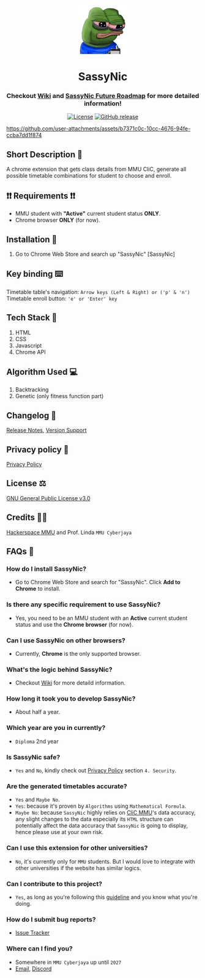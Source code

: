 <div align="center">
  <img src="./extension/images/icon/icon128.png" alt="SassyNic Logo"/>
  <h1>
    SassyNic
    <br>
  </h1>
  <h3>
    Checkout <a href="https://github.com/FramedStone/SassyNic/wiki">Wiki</a> and <a href="https://github.com/users/FramedStone/projects/2">SassyNic Future Roadmap</a> for more detailed information!
  </h3>

  [![License](https://img.shields.io/github/license/FramedStone/SassyNic)](https://github.com/FramedStone/SassyNic/blob/main/LICENSE)
  [![GitHub release](https://img.shields.io/github/v/release/FramedStone/SassyNic)](https://github.com/FramedStone/SassyNic/releases)
</div>

https://github.com/user-attachments/assets/b7371c0c-10cc-4676-94fe-ccba7dd1f874

## Short Description 🌌 
A chrome extension that gets class details from MMU CliC, generate all possible timetable combinations for student to choose and enroll.

## ❗❗ Requirements ❗❗
- MMU student with **"Active"** current student status **ONLY**.
- Chrome browser **ONLY** (for now).

## Installation 🔩
1. Go to Chrome Web Store and search up "SassyNic" [SassyNic]

## Key binding ⌨️
Timetable table's navigation: `Arrow keys (Left & Right) or ('p' & 'n')`
<br>
Timetable enroll button: `'e' or 'Enter' key`

## Tech Stack 🚀
1. HTML
2. CSS
3. Javascript
4. Chrome API

## Algorithm Used 💻
1. Backtracking
2. Genetic (only fitness function part)

## Changelog 📁
[Release Notes](https://github.com/FramedStone/SassyNic/releases), [Version Support](https://github.com/FramedStone/SassyNic/blob/main/SECURITY.md)

## Privacy policy 📜
[Privacy Policy](https://github.com/FramedStone/SassyNic/blob/main/PRIVACY_POLICY.md)

## License ⚖️
[GNU General Public License v3.0](https://github.com/FramedStone/SassyNic/blob/main/LICENSE)

## Credits 🤝🏻
[Hackerspace MMU](https://hackerspacemmu.rocks/) and Prof. Linda `MMU Cyberjaya`

## FAQs 🍩
### How do I install SassyNic?
- Go to Chrome Web Store and search for "SassyNic". Click **Add to Chrome** to install.

### Is there any specific requirement to use SassyNic?
- Yes, you need to be an MMU student with an **Active** current student status and use the **Chrome browser** (for now).

### Can I use SassyNic on other browsers?
- Currently, **Chrome** is the only supported browser.

### What's the logic behind SassyNic?
- Checkout [Wiki](https://github.com/FramedStone/SassyNic/wiki) for more detaild information.

### How long it took you to develop SassyNic?
- About half a year.

### Which year are you in currently?
- `Diploma` 2nd year

### Is SassyNic safe?
- `Yes` and `No`, kindly check out [Privacy Policy](https://github.com/FramedStone/SassyNic/blob/main/PRIVACY_POLICY.md) section `4. Security`.

### Are the generated timetables accurate?
- `Yes` and `Maybe No`.
- `Yes`: because it's proven by `Algorithms` using `Mathematical Formula`.
- `Maybe No`: because `SassyNic` highly relies on [CliC MMU](https://clic.mmu.edu.my/)'s data accuracy, any slight changes to the data especially its `HTML` structure can potentially affect the data accuracy that `SassyNic` is going to display, hence please use at your own risk.

### Can I use this extension for other universities?
- `No`, it's currently only for `MMU` students. But I would love to integrate with other universities if the website has similar logics.

### Can I contribute to this project?
- `Yes`, as long as you're following this [guideline](https://github.com/FramedStone/SassyNic/blob/main/.github/PULL_REQUEST_TEMPLATE.md) and you know what you're doing.

### How do I submit bug reports?
- [Issue Tracker](https://github.com/FramedStone/SassyNic/issues)

### Where can I find you?
- Somewhere in `MMU Cyberjaya` up until `2027`
- [Email](leeweixuan39@gmail.com), [Discord](https://discordapp.com/users/329101286664306689)

